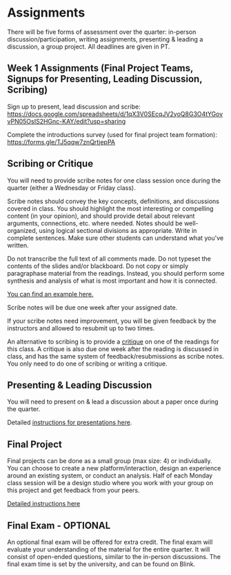 # Assignments

There will be five forms of assessment over the quarter: in-person discussion/participation, writing assignments, presenting & leading a discussion, a group project. All deadlines are given in PT.

<!--
## Writing Assignments

You will need to submit critiques each week of the quarter, until you receive at least three "A" grades on your critiques. Once you have submitted three "A" quality critiques, you have indicated your mastery and may stop submitting them.   

Detailed [instructions for critiques here](https://kristenvaccaro.github.io/antisocial-computing/critiques.html).  

Writing assignments will be due at 5PM Friday, every week.  
-->

## Week 1 Assignments (Final Project Teams, Signups for Presenting, Leading Discussion, Scribing)  

Sign up to present, lead discussion and scribe: https://docs.google.com/spreadsheets/d/1qX3V0SEcqJV2yoQ8G3O4tYGovvPN05OsIS2HGnc-KAY/edit?usp=sharing  

Complete the introductions survey (used for final project team formation): https://forms.gle/TJ5qqw7znQrtjepPA  

## Scribing or Critique

You will need to provide scribe notes for one class session once during the quarter (either a Wednesday or Friday class).    

Scribe notes should convey the key concepts, definitions, and discussions covered in class. You should highlight the most interesting or compelling content (in your opinion), and should provide detail about relevant arguments, connections, etc. where needed. Notes should be well-organized, using logical sectional divisions as appropriate. Write in complete sentences. Make sure other students can understand what you've written.

Do not transcribe the full text of all comments made. Do not typeset the contents of the slides and/or blackboard. Do not copy or simply paragraphase material from the readings. Instead, you should perform some synthesis and analysis of what is most important and how it is connected.

[You can find an example here.](https://docs.google.com/document/d/1xnyh6LR37LNxcXigP8CcUX3-HTtBg5OymjAhmnnJtcM/edit?usp=sharing)

Scribe notes will be due one week after your assigned date.  

If your scribe notes need improvement, you will be given feedback by the instructors and allowed to resubmit up to two times. 

An alternative to scribing is to provide a [critique](https://kristenvaccaro.github.io/antisocial-computing/critiques.html) on one of the readings for this class. A critique is also due one week after the reading is discussed in class, and has the same system of feedback/resubmissions as scribe notes. You only need to do one of scribing or writing a critique.

## Presenting & Leading Discussion

You will need to present on & lead a discussion about a paper once during the quarter.  

Detailed [instructions for presentations here](https://kristenvaccaro.github.io/antisocial-computing/discussions.html).  


## Final Project

Final projects can be done as a small group (max size: 4) or individually. You can choose to create a new platform/interaction, design an experience around an existing system, or conduct an analysis. Half of each Monday class session will be a design studio where you work with your group on this project and get feedback from your peers. 

[Detailed instructions here](https://kristenvaccaro.github.io/antisocial-computing/final_project.html)


## Final Exam - OPTIONAL

An optional final exam will be offered for extra credit. The final exam will evaluate your understanding of the material for the entire quarter. It will consist of open-ended questions, similar to the in-person discussions. The final exam time is set by the university, and can be found on Blink.  
